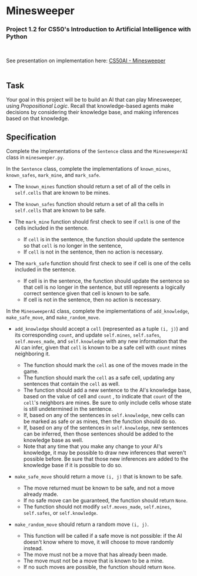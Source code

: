 # Minesweeper
### Project 1.2 for CS50's Introduction to Artificial Intelligence with Python
<br>

See presentation on implementation here: [CS50AI - Minesweeper](https://youtu.be/ge8xNcV2a1o)
<br><br>

## Task

Your goal in this project will be to build an AI that can play Minesweeper, using *Propositional Logic*. Recall that knowledge-based agents make decisions by considering their knowledge base, and making inferences based on that knowledge.


## Specification
Complete the implementations of the ```Sentence``` class and the ```MinesweeperAI``` class in ```minesweeper.py```.

In the ```Sentence``` class, complete the implementations of ```known_mines```, ```known_safes```, ```mark_mine```, and ```mark_safe```.
- The ```known_mines``` function should return a set of all of the cells in ```self.cells``` that are known to be mines.
- The ```known_safes``` function should return a set of all tha cells in ```self.cells``` that are known to be safe.
- The ```mark_mine``` function should first check to see if ```cell``` is one of the cells included in the sentence.
    - If ```cell``` is in the sentence, the function should update the sentence so that ```cell``` is no longer in the sentence, 
    - If ```cell``` is not in the sentence, then no action is necessary.

- The ```mark_safe``` function should first check to see if cell is one of the cells included in the sentence.
    - If cell is in the sentence, the function should update the sentence so that cell is no longer in the sentence, but still represents a logically correct sentence given that cell is known to be safe.
    - If cell is not in the sentence, then no action is necessary.

In the ```MinesweeperAI``` class, complete the implementations of ```add_knowledge```, ```make_safe_move```, and ```make_random_move```.
- ```add_knowledge``` should accept a ```cell``` (represented as a tuple ```(i, j)```) and its corresponding ```count```, and update ```self.mines```,
```self.safes```, ```self.moves_made```, and ```self.knowledge``` with any new information that the AI can infer, given that ```cell``` is known to be a safe cell with ```count``` mines neighboring it.
    - The function should mark the ```cell``` as one of the moves made in the game.
    - The function should mark the ```cell``` as a safe cell, updating any sentences that contain the ```cell``` as well.
    - The function should add a new sentence to the AI's knowledge base, based on the value of cell and ```count``` , to indicate that ```count``` of the ```cell```'s neighbors are mines. Be sure to only include cells whose state is still undetermined in the sentence.
    - If, based on any of the sentences in ```self.knowledge```, new cells can be marked as safe or as mines, then the function should do so.
    - If, based on any of the sentences in ```self.knowledge```, new sentences can be inferred, then those sentences should be added to the knowledge base as well.
    - Note that any time that you make any change to your AI's knowledge, it may be possible to draw new inferences that weren't possible before. Be sure that those new inferences are added to the knowledge base if it is possible to do so.

- ```make_safe_move``` should return a move ```(i, j)``` that is known to be safe.
    - The move returned must be known to be safe, and not a move already made.
    - If no safe move can be guaranteed, the function should return ```None```.
    - The function should not modify ```self.moves_made```, ```self.mines```, ```self.safes```, or ```self.knowledge```.

- ```make_random_move``` should return a random move ```(i, j)```.
    - This function will be called if a safe move is not possible: if the AI doesn't know where to move, it will choose to move randomly
    instead.
    - The move must not be a move that has already been made.
    - The move must not be a move that is known to be a mine.
    - If no such moves are possible, the function should return ```None```.